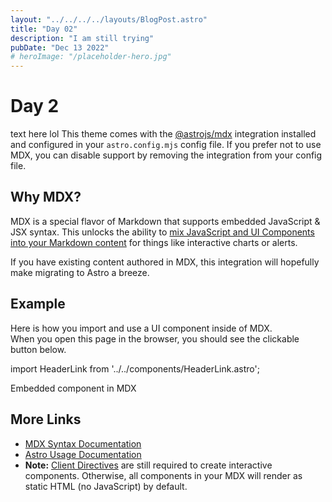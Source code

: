 ```yaml
---
layout: "../../../../layouts/BlogPost.astro"
title: "Day 02"
description: "I am still trying"
pubDate: "Dec 13 2022"
# heroImage: "/placeholder-hero.jpg"
---
```


# Day 2

text here lol
This theme comes with the [@astrojs/mdx](https://docs.astro.build/en/guides/integrations-guide/mdx/) integration installed and configured in your `astro.config.mjs` config file. If you prefer not to use MDX, you can disable support by removing the integration from your config file.

## Why MDX?

MDX is a special flavor of Markdown that supports embedded JavaScript & JSX syntax. This unlocks the ability to [mix JavaScript and UI Components into your Markdown content](https://docs.astro.build/en/guides/markdown-content/#mdx-features) for things like interactive charts or alerts.

If you have existing content authored in MDX, this integration will hopefully make migrating to Astro a breeze.

## Example

Here is how you import and use a UI component inside of MDX.  
When you open this page in the browser, you should see the clickable button below.

import HeaderLink from '../../components/HeaderLink.astro';

<HeaderLink href="#" onclick="alert('clicked!')">
	Embedded component in MDX
</HeaderLink>

## More Links

- [MDX Syntax Documentation](https://mdxjs.com/docs/what-is-mdx)
- [Astro Usage Documentation](https://docs.astro.build/en/guides/markdown-content/#markdown-and-mdx-pages)
- **Note:** [Client Directives](https://docs.astro.build/en/reference/directives-reference/#client-directives) are still required to create interactive components. Otherwise, all components in your MDX will render as static HTML (no JavaScript) by default.
